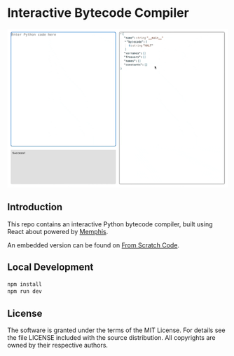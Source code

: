 # Interactive Bytecode Compiler

![Bytecode Compiler](demo.gif)

## Introduction

This repo contains an interactive Python bytecode compiler, built using React about powered by [Memphis](https://github.com/JonesBeach/memphis).

An embedded version can be found on [From Scratch Code](https://fromscratchcode.com/bytecode-compiler/).

## Local Development

```bash
npm install
npm run dev
```

## License
The software is granted under the terms of the MIT License. For details see the file LICENSE included with the source distribution. All copyrights are owned by their respective authors.
